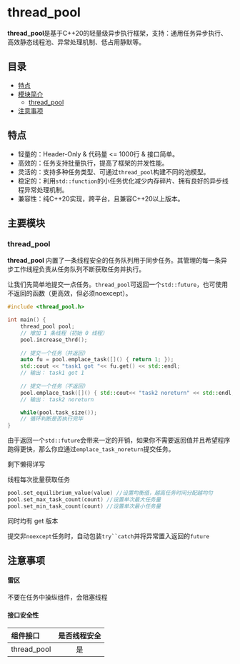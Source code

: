 # thread_pool

**thread_pool**是基于C++20的轻量级异步执行框架，支持：通用任务异步执行、高效静态线程池、异常处理机制、低占用静默等。

## 目录
- [特点](#特点)
- [模块简介](#主要模块)
	- [thread_pool](#thread_pool)
- [注意事项](#注意事项)

## 特点

- 轻量的：Header-Only & 代码量 <= 1000行 & 接口简单。
- 高效的：任务支持批量执行，提高了框架的并发性能。
- 灵活的：支持多种任务类型、可通过`thread_pool`构建不同的池模型。
- 稳定的：利用`std::function`的小任务优化减少内存碎片、拥有良好的异步线程异常处理机制。
- 兼容性：纯C++20实现，跨平台，且兼容C++20以上版本。

## 主要模块
### **thread_pool**

**thread_pool** 内置了一条线程安全的任务队列用于同步任务。其管理的每一条异步工作线程负责从任务队列不断获取任务并执行。

让我们先简单地提交一点任务。`thread_pool`可返回一个`std::future`，也可使用不返回的函数（更高效，但必须noexcept）。

```c++
#include <thread_pool.h>

int main() {
    thread_pool pool;
    // 增加 1 条线程（初始 0 线程）
    pool.increase_thrd();
    
    // 提交一个任务（并返回）
    auto fu = pool.emplace_task([]() { return 1; });
    std::cout << "task1 got "<< fu.get() << std::endl;
    // 输出： task1 got 1
    
    // 提交一个任务（不返回）
    pool.emplace_task([]() { std::cout<< "task2 noreturn" << std::endl; return 2; });
    // 输出： task2 noreturn

    while(pool.task_size());
    // 循环判断是否执行完毕
}
```
由于返回一个`std::future`会带来一定的开销，如果你不需要返回值并且希望程序跑得更快，那么你应通过`emplace_task_noreturn`提交任务。

剩下懒得详写

线程每次批量获取任务
```c++
pool.set_equilibrium_value(value) //设置均衡值，越高任务时间分配越均匀
pool.set_max_task_count(count) //设置单次最大任务量
pool.set_min_task_count(count) //设置单次最小任务量
```
同时均有 get 版本

提交非`noexcept`任务时，自动包装`try``catch`并将异常置入返回的`future`

## 注意事项
#### 雷区
不要在任务中操纵组件，会阻塞线程
#### 接口安全性
|组件接口|是否线程安全|
| :-- | :--: |
|thread_pool|是|
